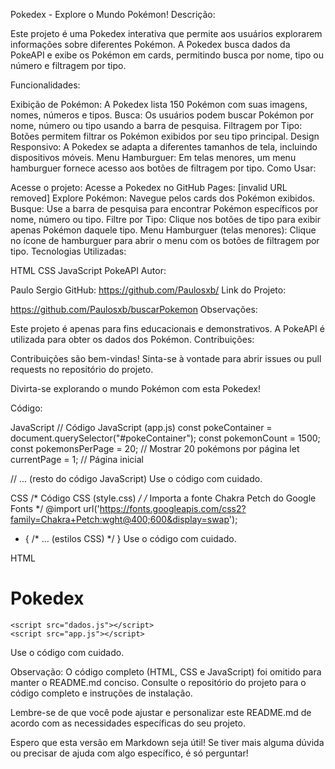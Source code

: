 Pokedex - Explore o Mundo Pokémon!
Descrição:

Este projeto é uma Pokedex interativa que permite aos usuários explorarem informações sobre diferentes Pokémon. A Pokedex busca dados da PokeAPI e exibe os Pokémon em cards, permitindo busca por nome, tipo ou número e filtragem por tipo.

Funcionalidades:

Exibição de Pokémon: A Pokedex lista 150 Pokémon com suas imagens, nomes, números e tipos.
Busca: Os usuários podem buscar Pokémon por nome, número ou tipo usando a barra de pesquisa.
Filtragem por Tipo: Botões permitem filtrar os Pokémon exibidos por seu tipo principal.
Design Responsivo: A Pokedex se adapta a diferentes tamanhos de tela, incluindo dispositivos móveis.
Menu Hamburguer: Em telas menores, um menu hamburguer fornece acesso aos botões de filtragem por tipo.
Como Usar:

Acesse o projeto: Acesse a Pokedex no GitHub Pages: [invalid URL removed]
Explore Pokémon: Navegue pelos cards dos Pokémon exibidos.
Busque: Use a barra de pesquisa para encontrar Pokémon específicos por nome, número ou tipo.
Filtre por Tipo: Clique nos botões de tipo para exibir apenas Pokémon daquele tipo.
Menu Hamburguer (telas menores): Clique no ícone de hamburguer para abrir o menu com os botões de filtragem por tipo.
Tecnologias Utilizadas:

HTML
CSS
JavaScript
PokeAPI
Autor:

Paulo Sergio
GitHub: https://github.com/Paulosxb/
Link do Projeto:

https://github.com/Paulosxb/buscarPokemon
Observações:

Este projeto é apenas para fins educacionais e demonstrativos.
A PokeAPI é utilizada para obter os dados dos Pokémon.
Contribuições:

Contribuições são bem-vindas! Sinta-se à vontade para abrir issues ou pull requests no repositório do projeto.

Divirta-se explorando o mundo Pokémon com esta Pokedex!

Código:

JavaScript
// Código JavaScript (app.js)
const pokeContainer = document.querySelector("#pokeContainer");
const pokemonCount = 1500;
const pokemonsPerPage = 20; // Mostrar 20 pokémons por página
let currentPage = 1; // Página inicial

// ... (resto do código JavaScript)
Use o código com cuidado.

CSS
/* Código CSS (style.css) */
/* Importa a fonte Chakra Petch do Google Fonts */
@import url('https://fonts.googleapis.com/css2?family=Chakra+Petch:wght@400;600&display=swap');

* {
    /* ... (estilos CSS) */
}
Use o código com cuidado.

HTML
<!DOCTYPE html>
<html lang="pt-br">
<head>
    </head>
<body>
    <h1>Pokedex</h1>

    <script src="dados.js"></script>
    <script src="app.js"></script>
</body>
</html>
Use o código com cuidado.

Observação: O código completo (HTML, CSS e JavaScript) foi omitido para manter o README.md conciso. Consulte o repositório do projeto para o código completo e instruções de instalação.

Lembre-se de que você pode ajustar e personalizar este README.md de acordo com as necessidades específicas do seu projeto.

Espero que esta versão em Markdown seja útil! Se tiver mais alguma dúvida ou precisar de ajuda com algo específico, é só perguntar!